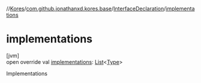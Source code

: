//[Kores](../../../index.md)/[com.github.jonathanxd.kores.base](../index.md)/[InterfaceDeclaration](index.md)/[implementations](implementations.md)

# implementations

[jvm]\
open override val [implementations](implementations.md): [List](https://kotlinlang.org/api/latest/jvm/stdlib/kotlin.collections/-list/index.html)<[Type](https://docs.oracle.com/javase/8/docs/api/java/lang/reflect/Type.html)>

Implementations
